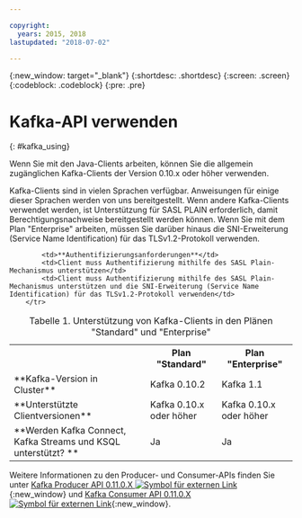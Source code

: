 ```yaml
---

copyright:
  years: 2015, 2018
lastupdated: "2018-07-02"

---
```


{:new_window: target="_blank"}
{:shortdesc: .shortdesc}
{:screen: .screen}
{:codeblock: .codeblock}
{:pre: .pre}

# Kafka-API verwenden
{: #kafka_using}

Wenn Sie mit den Java-Clients arbeiten, können Sie die allgemein zugänglichen Kafka-Clients der Version 0.10.x oder höher verwenden. 

Kafka-Clients sind in vielen Sprachen verfügbar. Anweisungen für einige dieser Sprachen werden von uns bereitgestellt. Wenn andere Kafka-Clients verwendet werden, ist Unterstützung für SASL PLAIN erforderlich, damit Berechtigungsnachweise bereitgestellt werden können. Wenn Sie mit dem Plan "Enterprise" arbeiten, müssen Sie darüber hinaus die SNI-Erweiterung (Service Name Identification) für das TLSv1.2-Protokoll verwenden.

<table>
    <caption>Tabelle 1. Unterstützung von Kafka-Clients in den Plänen "Standard" und "Enterprise"</caption>
      <tr>
	        <th></th>
		    <th>Plan "Standard"</th>
		    <th>Plan "Enterprise"</th>
        </tr>
	  		<tr>
			<td>**Kafka-Version in Cluster**</td>
			<td>Kafka 0.10.2</td>
			<td>Kafka 1.1</td>
		</tr>
	  		<tr>
			<td>**Unterstützte Clientversionen**</td>
			<td>Kafka 0.10.x oder höher</td>
			<td>Kafka 0.10.x oder höher</td>
		</tr>
		<tr>
			<td>**Werden Kafka Connect, Kafka Streams und KSQL unterstützt? **</td>
			<td>Ja</td>
			<td>Ja</td>
		</tr>

			<td>**Authentifizierungsanforderungen**</td>
			<td>Client muss Authentifizierung mithilfe des SASL Plain-Mechanismus unterstützen</td>
			<td>Client muss Authentifizierung mithilfe des SASL Plain-Mechanismus unterstützen und die SNI-Erweiterung (Service Name Identification) für das TLSv1.2-Protokoll verwenden</td>
		</tr>

</table>

Weitere Informationen zu den Producer- und Consumer-APIs finden Sie unter
[Kafka Producer API 0.11.0.X ![Symbol für externen Link](../../icons/launch-glyph.svg "Symbol für externen Link")](http://kafka.apache.org/0110/javadoc/index.html?org/apache/kafka/clients/producer/KafkaProducer.html){:new_window} und
[Kafka Consumer API 0.11.0.X ![Symbol für externen Link](../../icons/launch-glyph.svg "Symbol für externen Link")](http://kafka.apache.org/0110/javadoc/index.html?org/apache/kafka/clients/consumer/KafkaConsumer.html){:new_window}. 

